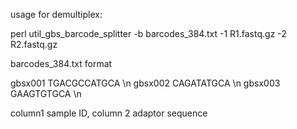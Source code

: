 usage for demultiplex:

perl util_gbs_barcode_splitter -b barcodes_384.txt -1 R1.fastq.gz -2 R2.fastq.gz

barcodes_384.txt format

gbsx001	TGACGCCATGCA \n
gbsx002	CAGATATGCA \n
gbsx003	GAAGTGTGCA \n


column1 sample ID, column 2 adaptor sequence
